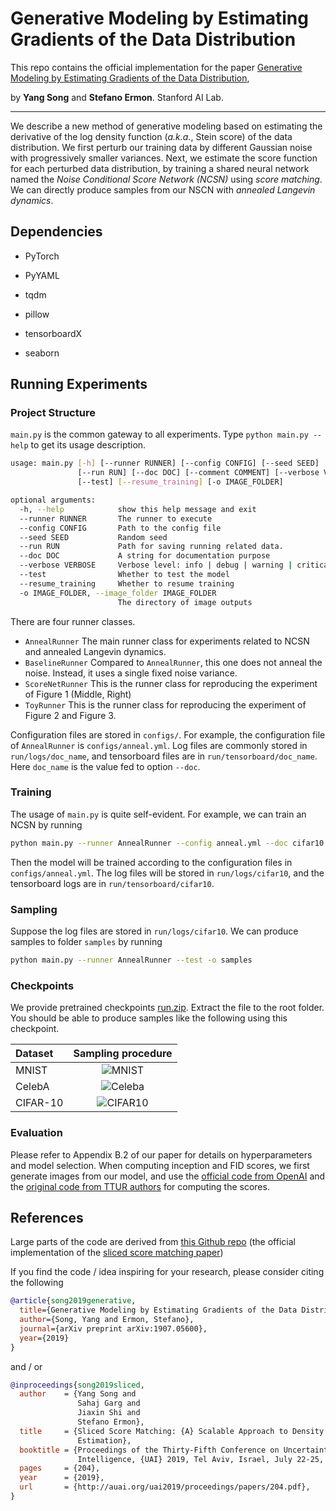 # Generative Modeling by Estimating Gradients of the Data Distribution

This repo contains the official implementation for the paper 
[Generative Modeling by Estimating Gradients of the Data Distribution](https://arxiv.org/abs/1907.05600),

by __Yang Song__ and __Stefano Ermon__. Stanford AI Lab.

-------------------------------------------------------------------------------------
We describe a new method of generative modeling based on estimating the derivative of the log density 
function (_a.k.a._, Stein score) of the data distribution. We first perturb our training data by different Gaussian noise with progressively smaller variances. Next, we estimate the score function for each perturbed data distribution, by training a shared neural network named the _Noise Conditional Score Network (NCSN)_ using _score matching_. We can directly produce samples from our NSCN with _annealed Langevin dynamics_.

## Dependencies

* PyTorch

* PyYAML

* tqdm

* pillow

* tensorboardX

* seaborn


## Running Experiments

### Project Structure

`main.py` is the common gateway to all experiments. Type `python main.py --help` to get its usage description.

```bash
usage: main.py [-h] [--runner RUNNER] [--config CONFIG] [--seed SEED]
               [--run RUN] [--doc DOC] [--comment COMMENT] [--verbose VERBOSE]
               [--test] [--resume_training] [-o IMAGE_FOLDER]

optional arguments:
  -h, --help            show this help message and exit
  --runner RUNNER       The runner to execute
  --config CONFIG       Path to the config file
  --seed SEED           Random seed
  --run RUN             Path for saving running related data.
  --doc DOC             A string for documentation purpose
  --verbose VERBOSE     Verbose level: info | debug | warning | critical
  --test                Whether to test the model
  --resume_training     Whether to resume training
  -o IMAGE_FOLDER, --image_folder IMAGE_FOLDER
                        The directory of image outputs
```

There are four runner classes.

* `AnnealRunner` The main runner class for experiments related to NCSN and annealed Langevin dynamics.
* `BaselineRunner` Compared to `AnnealRunner`, this one does not anneal the noise. Instead, it uses a single fixed noise variance.
* `ScoreNetRunner` This is the runner class for reproducing the experiment of Figure 1 (Middle, Right)
* `ToyRunner` This is the runner class for reproducing the experiment of Figure 2 and Figure 3.

Configuration files are stored in  `configs/`. For example, the configuration file of `AnnealRunner` is `configs/anneal.yml`. Log files are commonly stored in `run/logs/doc_name`, and tensorboard files are in `run/tensorboard/doc_name`. Here `doc_name` is the value fed to option `--doc`.

### Training

The usage of `main.py` is quite self-evident. For example, we can train an NCSN by running

```bash
python main.py --runner AnnealRunner --config anneal.yml --doc cifar10
```

Then the model will be trained according to the configuration files in `configs/anneal.yml`. The log files will be stored in `run/logs/cifar10`, and the tensorboard logs are in `run/tensorboard/cifar10`.

### Sampling

Suppose the log files are stored in `run/logs/cifar10`. We can produce samples to folder `samples` by running

```bash
python main.py --runner AnnealRunner --test -o samples
```

### Checkpoints

We provide pretrained checkpoints [run.zip](https://drive.google.com/file/d/1BF2mwFv5IRCGaQbEWTbLlAOWEkNzMe5O/view?usp=sharing). Extract the file to the root folder. You should be able to produce samples like the following using this checkpoint.

| Dataset | Sampling procedure |
| :------------ | :-------------------------: |
| MNIST |  ![MNIST](assets/mnist_large.gif)|
| CelebA |  ![Celeba](assets/celeba_large.gif)|
|CIFAR-10 |  ![CIFAR10](assets/cifar10_large.gif)|

### Evaluation
Please refer to Appendix B.2 of our paper for details on hyperparameters and model selection. When computing inception and FID scores, we first generate images from our model, and use the [official code from OpenAI](https://github.com/openai/improved-gan/tree/master/inception_score) and the [original code from TTUR authors](https://github.com/bioinf-jku/TTUR) for computing the scores.


## References

Large parts of the code are derived from [this Github repo](https://github.com/ermongroup/sliced_score_matching) (the official implementation of the [sliced score matching paper](https://arxiv.org/abs/1905.07088))

If you find the code / idea inspiring for your research, please consider citing the following

```bib
@article{song2019generative,
  title={Generative Modeling by Estimating Gradients of the Data Distribution},
  author={Song, Yang and Ermon, Stefano},
  journal={arXiv preprint arXiv:1907.05600},
  year={2019}
}
```

and / or

```bib
@inproceedings{song2019sliced,
  author    = {Yang Song and
               Sahaj Garg and
               Jiaxin Shi and
               Stefano Ermon},
  title     = {Sliced Score Matching: {A} Scalable Approach to Density and Score
               Estimation},
  booktitle = {Proceedings of the Thirty-Fifth Conference on Uncertainty in Artificial
               Intelligence, {UAI} 2019, Tel Aviv, Israel, July 22-25, 2019},
  pages     = {204},
  year      = {2019},
  url       = {http://auai.org/uai2019/proceedings/papers/204.pdf},
}
```

